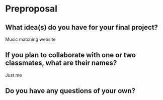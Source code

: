 # Preproposal

## What idea(s) do you have for your final project?
Music matching website

## If you plan to collaborate with one or two classmates, what are their names?

Just me

## Do you have any questions of your own?


